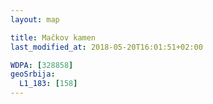```yaml
---
layout: map

title: Mačkov kamen
last_modified_at: 2018-05-20T16:01:51+02:00

WDPA: [328858]
geoSrbija:
  L1_183: [158]
---
```

